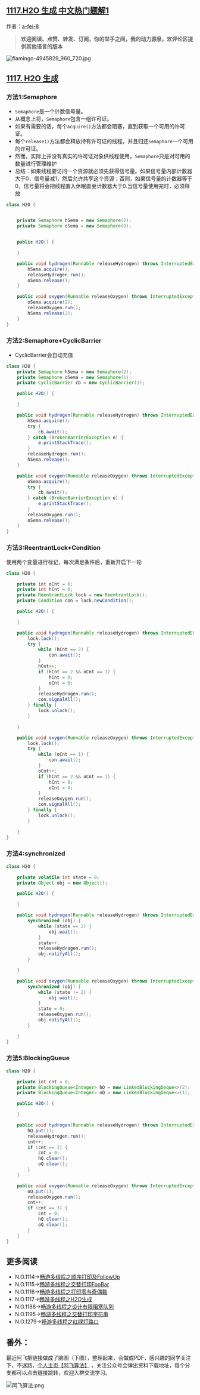 ## [1117.H2O 生成 中文热门题解1](https://leetcode.cn/problems/building-h2o/solutions/100000/chang-you-duo-xian-cheng-zhi-h2osheng-ch-8f7g)

作者：[a-fei-8](https://leetcode.cn/u/a-fei-8)
> **欢迎阅读、点赞、转发、订阅，你的举手之间，我的动力源泉，欢评论区提供其他语言的版本**

![flamingo-4945829_960_720.jpg](https://pic.leetcode-cn.com/1615799010-XXykji-flamingo-4945829_960_720.jpg)



## [1117. H2O 生成](https://leetcode-cn.com/problems/building-h2o/)

### 方法1:Semaphore

- `Semaphore`是一个计数信号量。
- 从概念上将，`Semaphore`包含一组许可证。
- 如果有需要的话，每个`acquire()`方法都会阻塞，直到获取一个可用的许可证。
- 每个`release()`方法都会释放持有许可证的线程，并且归还`Semaphore`一个可用的许可证。
- 然而，实际上并没有真实的许可证对象供线程使用，`Semaphore`只是对可用的数量进行管理维护
- 总结：如果线程要访问一个资源就必须先获得信号量。如果信号量内部计数器大于0，信号量减1，然后允许共享这个资源；否则，如果信号量的计数器等于0，信号量将会把线程置入休眠直至计数器大于0.当信号量使用完时，必须释放

```java
class H2O {


    private Semaphore hSema = new Semaphore(2);
    private Semaphore oSema = new Semaphore(0);


    public H2O() {

    }

    public void hydrogen(Runnable releaseHydrogen) throws InterruptedException {
        hSema.acquire();
        releaseHydrogen.run();
        oSema.release();
    }

    public void oxygen(Runnable releaseOxygen) throws InterruptedException {
        oSema.acquire(2);
        releaseOxygen.run();
        hSema.release(2);
    }
}
```



### 方法2:Semaphore+CyclicBarrier

- CyclicBarrier会自动充值

```java
class H2O {
    private Semaphore hSema = new Semaphore(2);
    private Semaphore oSema = new Semaphore(1);
    private CyclicBarrier cb = new CyclicBarrier(3);

    public H2O() {

    }

    public void hydrogen(Runnable releaseHydrogen) throws InterruptedException {
        hSema.acquire();
        try {
            cb.await();
        } catch (BrokenBarrierException e) {
            e.printStackTrace();
        }
        releaseHydrogen.run();
        hSema.release();
    }

    public void oxygen(Runnable releaseOxygen) throws InterruptedException {
        oSema.acquire();
        try {
            cb.await();
        } catch (BrokenBarrierException e) {
            e.printStackTrace();
        }
        releaseOxygen.run();
        oSema.release();
    }
}
```



### 方法3:ReentrantLock+Condition

使用两个变量进行标记，每次满足条件后，重新开启下一轮

```java
class H2O {

    private int oCnt = 0;
    private int hCnt = 0;
    private ReentrantLock lock = new ReentrantLock();
    private Condition con = lock.newCondition();

    public H2O() {

    }

    public void hydrogen(Runnable releaseHydrogen) throws InterruptedException {
        lock.lock();
        try {
            while (hCnt == 2) {
                con.await();
            }
            hCnt++;
            if (hCnt == 2 && oCnt == 1) {
                hCnt = 0;
                oCnt = 0;
            }
            releaseHydrogen.run();
            con.signalAll();
        } finally {
            lock.unlock();
        }

    }

    public void oxygen(Runnable releaseOxygen) throws InterruptedException {
        lock.lock();
        try {
            while (oCnt == 1) {
                con.await();
            }
            oCnt++;
            if (hCnt == 2 && oCnt == 1) {
                hCnt = 0;
                oCnt = 0;
            }
            releaseOxygen.run();
            con.signalAll();
        } finally {
            lock.unlock();
        }

    }
}
```

### 方法4:synchronized

```java
class H2O {

    private volatile int state = 0;
    private Object obj = new Object();

    public H2O() {

    }

    public void hydrogen(Runnable releaseHydrogen) throws InterruptedException {
        synchronized (obj) {
            while (state == 2) {
                obj.wait();
            }
            state++;
            releaseHydrogen.run();
            obj.notifyAll();
        }

    }

    public void oxygen(Runnable releaseOxygen) throws InterruptedException {
        synchronized (obj) {
            while (state != 2) {
                obj.wait();
            }
            state = 0;
            releaseOxygen.run();
            obj.notifyAll();
        }

    }
}
```

### 方法5:BlockingQueue

```java
class H2O {

    private int cnt = 0;
    private BlockingQueue<Integer> hQ = new LinkedBlockingDeque<>(2);
    private BlockingQueue<Integer> oQ = new LinkedBlockingDeque<>(1);

    public H2O() {

    }

    public void hydrogen(Runnable releaseHydrogen) throws InterruptedException {
        hQ.put(1);
        releaseHydrogen.run();
        cnt++;
        if (cnt == 3) {
            cnt = 0;
            hQ.clear();
            oQ.clear();
        }
    }

    public void oxygen(Runnable releaseOxygen) throws InterruptedException {
        oQ.put(1);
        releaseOxygen.run();
        cnt++;
        if (cnt == 3) {
            cnt = 0;
            hQ.clear();
            oQ.clear();
        }
    }
}
```

## 更多阅读

- N.O.1114->[畅游多线程之顺序打印及FollowUp](https://leetcode-cn.com/problems/print-in-order/solution/chang-you-duo-xian-cheng-zhi-zhi-shun-xu-it6f/)
- N.O.1115->[畅游多线程之交替打印FooBar](https://leetcode-cn.com/problems/print-foobar-alternately/solution/chang-you-duo-xian-cheng-zhi-1115-by-a-f-mf5u/)
- N.O.1116->[畅游多线程之打印零与奇偶数](https://leetcode-cn.com/problems/print-zero-even-odd/solution/chang-you-duo-xian-cheng-zhi-da-yin-ling-qy3o/)
- N.O.1117->[畅游多线程之H2O生成](https://leetcode-cn.com/problems/building-h2o/solution/chang-you-duo-xian-cheng-zhi-h2osheng-ch-8f7g/)
- N.O.1188->[畅游多线程之设计有限阻塞队列](https://blog.csdn.net/wat1r/article/details/119130292)
- N.O.1195->[畅游多线程之交替打印字符串](https://leetcode-cn.com/problems/fizz-buzz-multithreaded/solution/chang-you-duo-xian-cheng-zhi-jiao-ti-da-eeurc/)
- N.O.1279->[畅游多线程之红绿灯路口](https://blog.csdn.net/wat1r/article/details/119113504)

## 番外：

最近阿飞把链接做成了脑图（下图），整理起来，会做成PDF，感兴趣的同学关注下，不迷路，[个人主页【阿飞算法】](https://blog.csdn.net/wat1r/article/details/117533156) ，关注公众号会弹出资料下载地址，每个分支都可以点击链接跳转，欢迎入群交流学习。

![阿飞算法.png](https://pic.leetcode-cn.com/1630892220-MyzuIE-%E9%98%BF%E9%A3%9E%E7%AE%97%E6%B3%95.png)